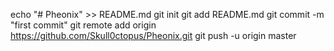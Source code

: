 echo "# Pheonix" >> README.md
git init
git add README.md
git commit -m "first commit"
git remote add origin https://github.com/Skull0ctopus/Pheonix.git
git push -u origin master
